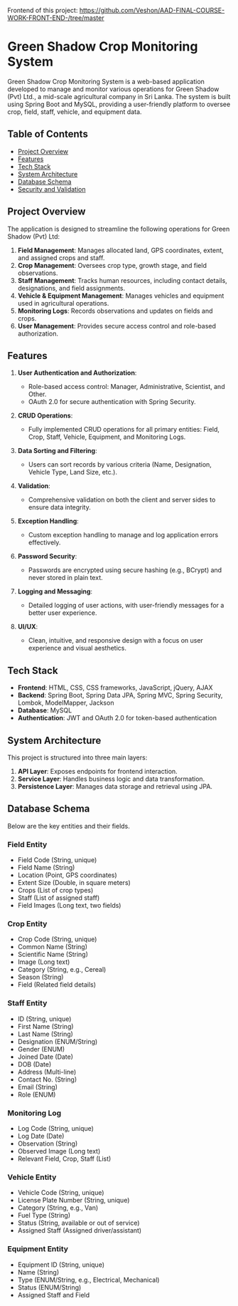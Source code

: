 Frontend of this project: https://github.com/Veshon/AAD-FINAL-COURSE-WORK-FRONT-END-/tree/master

# Green Shadow Crop Monitoring System

Green Shadow Crop Monitoring System is a web-based application developed to manage and monitor various operations for Green Shadow (Pvt) Ltd., a mid-scale agricultural company in Sri Lanka. The system is built using Spring Boot and MySQL, providing a user-friendly platform to oversee crop, field, staff, vehicle, and equipment data.

## Table of Contents

- [Project Overview](#project-overview)
- [Features](#features)
- [Tech Stack](#tech-stack)
- [System Architecture](#system-architecture)
- [Database Schema](#database-schema)
- [Security and Validation](#security-and-validation)

## Project Overview

The application is designed to streamline the following operations for Green Shadow (Pvt) Ltd:
1. **Field Management**: Manages allocated land, GPS coordinates, extent, and assigned crops and staff.
2. **Crop Management**: Oversees crop type, growth stage, and field observations.
3. **Staff Management**: Tracks human resources, including contact details, designations, and field assignments.
4. **Vehicle & Equipment Management**: Manages vehicles and equipment used in agricultural operations.
5. **Monitoring Logs**: Records observations and updates on fields and crops.
6. **User Management**: Provides secure access control and role-based authorization.

## Features

1. **User Authentication and Authorization**:
    - Role-based access control: Manager, Administrative, Scientist, and Other.
    - OAuth 2.0 for secure authentication with Spring Security.

2. **CRUD Operations**:
    - Fully implemented CRUD operations for all primary entities: Field, Crop, Staff, Vehicle, Equipment, and Monitoring Logs.

3. **Data Sorting and Filtering**:
    - Users can sort records by various criteria (Name, Designation, Vehicle Type, Land Size, etc.).

4. **Validation**:
    - Comprehensive validation on both the client and server sides to ensure data integrity.

5. **Exception Handling**:
    - Custom exception handling to manage and log application errors effectively.

6. **Password Security**:
    - Passwords are encrypted using secure hashing (e.g., BCrypt) and never stored in plain text.

7. **Logging and Messaging**:
    - Detailed logging of user actions, with user-friendly messages for a better user experience.

8. **UI/UX**:
    - Clean, intuitive, and responsive design with a focus on user experience and visual aesthetics.

## Tech Stack

- **Frontend**: HTML, CSS, CSS frameworks, JavaScript, jQuery, AJAX
- **Backend**: Spring Boot, Spring Data JPA, Spring MVC, Spring Security, Lombok, ModelMapper, Jackson
- **Database**: MySQL
- **Authentication**: JWT and OAuth 2.0 for token-based authentication

## System Architecture

This project is structured into three main layers:
1. **API Layer**: Exposes endpoints for frontend interaction.
2. **Service Layer**: Handles business logic and data transformation.
3. **Persistence Layer**: Manages data storage and retrieval using JPA.

## Database Schema

Below are the key entities and their fields.

### Field Entity
- Field Code (String, unique)
- Field Name (String)
- Location (Point, GPS coordinates)
- Extent Size (Double, in square meters)
- Crops (List of crop types)
- Staff (List of assigned staff)
- Field Images (Long text, two fields)

### Crop Entity
- Crop Code (String, unique)
- Common Name (String)
- Scientific Name (String)
- Image (Long text)
- Category (String, e.g., Cereal)
- Season (String)
- Field (Related field details)

### Staff Entity
- ID (String, unique)
- First Name (String)
- Last Name (String)
- Designation (ENUM/String)
- Gender (ENUM)
- Joined Date (Date)
- DOB (Date)
- Address (Multi-line)
- Contact No. (String)
- Email (String)
- Role (ENUM)

### Monitoring Log
- Log Code (String, unique)
- Log Date (Date)
- Observation (String)
- Observed Image (Long text)
- Relevant Field, Crop, Staff (List)

### Vehicle Entity
- Vehicle Code (String, unique)
- License Plate Number (String, unique)
- Category (String, e.g., Van)
- Fuel Type (String)
- Status (String, available or out of service)
- Assigned Staff (Assigned driver/assistant)

### Equipment Entity
- Equipment ID (String, unique)
- Name (String)
- Type (ENUM/String, e.g., Electrical, Mechanical)
- Status (ENUM/String)
- Assigned Staff and Field
